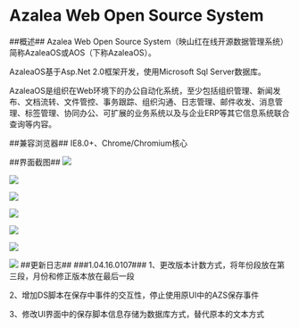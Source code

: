 # Azalea Web Open Source System
##概述##
Azalea Web Open Source System（映山红在线开源数据管理系统）简称AzaleaOS或AOS（下称AzaleaOS）。

AzaleaOS基于Asp.Net 2.0框架开发，使用Microsoft Sql Server数据库。

AzaleaOS是组织在Web环境下的办公自动化系统，至少包括组织管理、新闻发布、文档流转、文件管控、事务跟踪、组织沟通、日志管理、邮件收发、消息管理、标签管理、协同办公、可扩展的业务系统以及与企业ERP等其它信息系统联合查询等内容。

##兼容浏览器##
IE8.0+、Chrome/Chromium核心

##界面截图##
![](https://github.com/inmount/Aos/blob/master/images/Screenshot/001.jpg)

![](https://github.com/inmount/Aos/blob/master/images/Screenshot/002.jpg)

![](https://github.com/inmount/Aos/blob/master/images/Screenshot/003.jpg)

![](https://github.com/inmount/Aos/blob/master/images/Screenshot/004.jpg)

![](https://github.com/inmount/Aos/blob/master/images/Screenshot/005.jpg)

![](https://github.com/inmount/Aos/blob/master/images/Screenshot/006.jpg)

![](https://github.com/inmount/Aos/blob/master/images/Screenshot/007.jpg)
##更新日志##
###1.04.16.0107###
1、更改版本计数方式，将年份段放在第三段，月份和修正版本放在最后一段

2、增加DS脚本在保存中事件的交互性，停止使用原UI中的AZS保存事件

3、修改UI界面中的保存脚本信息存储为数据库方式，替代原本的文本方式
